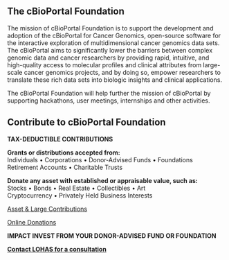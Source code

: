 ## The cBioPortal Foundation

The mission of cBioPortal Foundation is to support the development and adoption of the cBioPortal for Cancer Genomics, open-source software for the interactive exploration of multidimensional cancer genomics data sets. The cBioPortal aims to significantly lower the barriers between complex genomic data and cancer researchers by providing rapid, intuitive, and high-quality access to molecular profiles and clinical attributes from large-scale cancer genomics projects, and by doing so, empower researchers to translate these rich data sets into biologic insights and clinical applications.

The cBioPortal Foundation will help further the mission of cBioPortal by supporting hackathons, user meetings, internships and other activities. 

## Contribute to cBioPortal Foundation

**TAX-DEDUCTIBLE CONTRIBUTIONS**

**Grants or distributions accepted from:**  
Individuals • Corporations • Donor-Advised Funds • Foundations  
Retirement Accounts • Charitable Trusts

**Donate any asset with established or appraisable value, such as:**  
Stocks • Bonds • Real Estate • Collectibles • Art  
Cryptocurrency • Privately Held Business Interests  

[Asset & Large Contributions](https://lohas.org/client/cbioportal-foundation/#donation_form)

[Online Donations](https://abqwvktl.donorsupport.co/page/FUNFLDNZDHK)


**IMPACT INVEST FROM YOUR DONOR-ADVISED FUND OR FOUNDATION**

[**Contact LOHAS for a consultation**](https://lohas.org/contact-us/)
